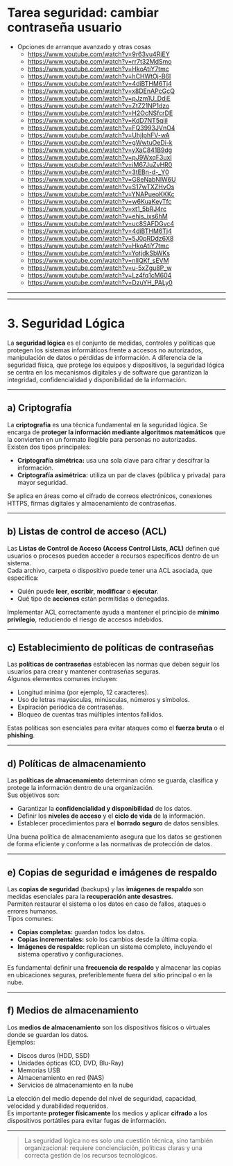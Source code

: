 # Tarea seguridad: cambiar contraseña usuario 

- Opciones de arranque avanzado y otras cosas
  - https://www.youtube.com/watch?v=9r63vu4RjEY
  - https://www.youtube.com/watch?v=rr7t32MdSmo
  - https://www.youtube.com/watch?v=HkoAtiY7tmc
  - https://www.youtube.com/watch?v=hCHWtOj-B6I
  - https://www.youtube.com/watch?v=4diBTHM6Tj4
  - https://www.youtube.com/watch?v=x8DEnAPcGcQ
  - https://www.youtube.com/watch?v=pJzm1U_DdiE
  - https://www.youtube.com/watch?v=ZtZ21NP1dzo
  - https://www.youtube.com/watch?v=H2OcNSfcrDE
  - https://www.youtube.com/watch?v=KdD7NT5qiiI
  - https://www.youtube.com/watch?v=FQ3993JVnO4
  - https://www.youtube.com/watch?v=UhjIphFV-wA
  - https://www.youtube.com/watch?v=gWwtuOeDi-k
  - https://www.youtube.com/watch?v=yXaC841B9dg
  - https://www.youtube.com/watch?v=pJ9WxqF3uxI
  - https://www.youtube.com/watch?v=iM67JuZvHR0
  - https://www.youtube.com/watch?v=3tEBn-d-_Y0
  - https://www.youtube.com/watch?v=G8eNabNlW6U
  - https://www.youtube.com/watch?v=S17wTXZHvOs
  - https://www.youtube.com/watch?v=YNAPueoKKKc
  - https://www.youtube.com/watch?v=w6KuaKeyTfc
  - https://www.youtube.com/watch?v=xt1_5bRJ4rc
  - https://www.youtube.com/watch?v=ehis_ixs6hM
  - https://www.youtube.com/watch?v=uc8SAFDGvc4
  - https://www.youtube.com/watch?v=4diBTHM6Tj4
  - https://www.youtube.com/watch?v=5J0pRDdz6X8
  - https://www.youtube.com/watch?v=HkoAtiY7tmc
  - https://www.youtube.com/watch?v=YotjdkSbWKs
  - https://www.youtube.com/watch?v=nlIQKf_sEVM
  - https://www.youtube.com/watch?v=u-5xZgu8P_w
  - https://www.youtube.com/watch?v=Lz4fq1cM604
  - https://www.youtube.com/watch?v=DzuYH_PALy0

-------------
-------------

# 3. Seguridad Lógica

La **seguridad lógica** es el conjunto de medidas, controles y políticas que protegen los sistemas informáticos frente a accesos no autorizados, manipulación de datos o pérdidas de información. A diferencia de la seguridad física, que protege los equipos y dispositivos, la seguridad lógica se centra en los mecanismos digitales y de software que garantizan la integridad, confidencialidad y disponibilidad de la información.

---

## a) Criptografía

La **criptografía** es una técnica fundamental en la seguridad lógica. Se encarga de **proteger la información mediante algoritmos matemáticos** que la convierten en un formato ilegible para personas no autorizadas.  
Existen dos tipos principales:
- **Criptografía simétrica:** usa una sola clave para cifrar y descifrar la información.
- **Criptografía asimétrica:** utiliza un par de claves (pública y privada) para mayor seguridad.  

Se aplica en áreas como el cifrado de correos electrónicos, conexiones HTTPS, firmas digitales y almacenamiento de contraseñas.

---

## b) Listas de control de acceso (ACL)

Las **Listas de Control de Acceso (Access Control Lists, ACL)** definen qué usuarios o procesos pueden acceder a recursos específicos dentro de un sistema.  
Cada archivo, carpeta o dispositivo puede tener una ACL asociada, que especifica:
- Quién puede **leer**, **escribir**, **modificar** o **ejecutar**.
- Qué tipo de **acciones** están permitidas o denegadas.  

Implementar ACL correctamente ayuda a mantener el principio de **mínimo privilegio**, reduciendo el riesgo de accesos indebidos.

---

## c) Establecimiento de políticas de contraseñas

Las **políticas de contraseñas** establecen las normas que deben seguir los usuarios para crear y mantener contraseñas seguras.  
Algunos elementos comunes incluyen:
- Longitud mínima (por ejemplo, 12 caracteres).
- Uso de letras mayúsculas, minúsculas, números y símbolos.
- Expiración periódica de contraseñas.
- Bloqueo de cuentas tras múltiples intentos fallidos.  

Estas políticas son esenciales para evitar ataques como el **fuerza bruta** o el **phishing**.

---

## d) Políticas de almacenamiento

Las **políticas de almacenamiento** determinan cómo se guarda, clasifica y protege la información dentro de una organización.  
Sus objetivos son:
- Garantizar la **confidencialidad y disponibilidad** de los datos.
- Definir los **niveles de acceso** y el **ciclo de vida** de la información.
- Establecer procedimientos para el **borrado seguro** de datos sensibles.

Una buena política de almacenamiento asegura que los datos se gestionen de forma eficiente y conforme a las normativas de protección de datos.

---

## e) Copias de seguridad e imágenes de respaldo

Las **copias de seguridad** (backups) y las **imágenes de respaldo** son medidas esenciales para la **recuperación ante desastres**.  
Permiten restaurar el sistema o los datos en caso de fallos, ataques o errores humanos.  
Tipos comunes:
- **Copias completas:** guardan todos los datos.
- **Copias incrementales:** solo los cambios desde la última copia.
- **Imágenes de respaldo:** replican un sistema completo, incluyendo el sistema operativo y configuraciones.  

Es fundamental definir una **frecuencia de respaldo** y almacenar las copias en ubicaciones seguras, preferiblemente fuera del sitio principal o en la nube.

---

## f) Medios de almacenamiento

Los **medios de almacenamiento** son los dispositivos físicos o virtuales donde se guardan los datos.  
Ejemplos:
- Discos duros (HDD, SSD)
- Unidades ópticas (CD, DVD, Blu-Ray)
- Memorias USB
- Almacenamiento en red (NAS)
- Servicios de almacenamiento en la nube  

La elección del medio depende del nivel de seguridad, capacidad, velocidad y durabilidad requeridos.  
Es importante **proteger físicamente** los medios y aplicar **cifrado** a los dispositivos portátiles para evitar fugas de información.

---

> La seguridad lógica no es solo una cuestión técnica, sino también organizacional: requiere concienciación, políticas claras y una correcta gestión de los recursos tecnológicos.

